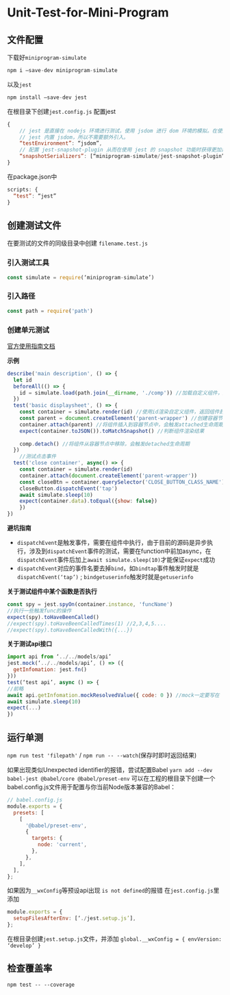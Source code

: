 # Unit-Test-for-Mini-Program

## 文件配置
下载好`miniprogram-simulate`
```js
npm i —save-dev miniprogram-simulate
```
以及`jest`
```js
npm install —save-dev jest
```

在根目录下创建`jest.config.js`
配置jest
```js
{
    // jest 是直接在 nodejs 环境进行测试，使用 jsdom 进行 dom 环境的模拟。在使用时需要将 jest 的 `testEnvironment` 配置为 `jsdom`。
    // jest 内置 jsdom，所以不需要额外引入。
    “testEnvironment”: “jsdom”,
    // 配置 jest-snapshot-plugin 从而在使用 jest 的 snapshot 功能时获得更加适合肉眼阅读的结构
    “snapshotSerializers”: [“miniprogram-simulate/jest-snapshot-plugin”]
}
```

在package.json中
```js
scripts: {
  “test”: “jest”
}
```

## 创建测试文件
在要测试的文件的同级目录中创建
`filename.test.js`

### 引入测试工具
```js
const simulate = require(‘miniprogram-simulate’)
```

### 引入路径
```js
const path = require('path')
```

### 创建单元测试
[官方使用指南文档](https://github.com/wechat-miniprogram/miniprogram-simulate/blob/master/docs/tutorial.md#%E4%BD%BF%E7%94%A8%E6%8C%87%E5%8D%97)

**示例**
```js
describe('main description', () => {
  let id
  beforeAll(() => {
    id = simulate.load(path.join(__dirname, './comp')) //加载自定义组件，返回组件的id
  })
  test('basic displaysheet', () => {
    const container = simulate.render(id) //使用id渲染自定义组件，返回组件封装实例
    const parent = document.createElement('parent-wrapper') //创建容器节点
    container.attach(parent) //将组件插入到容器节点中，会触发attached生命周期
    expect(container.toJSON()).toMatchSnapshot() //判断组件渲染结果
    
    comp.detach() //将组件从容器节点中移除，会触发detached生命周期
  })
	//测试点击事件
  test('close container', async() => {
    const container = simulate.render(id)
    container.attach(document.createElement('parent-wrapper'))
    const closeBtn = container.querySelector('CLOSE_BUTTON_CLASS_NAME')
    closeButton.dispatchEvent('tap')
    await simulate.sleep(10)
    expect(container.data).toEqual({show: false})
    })
})
```

**避坑指南**
* `dispatchEvent`是触发事件，需要在组件中执行，由于目前的源码是异步执行，涉及到`dispatchEvent`事件的测试，需要在function中前加async，在`dispatchEvent`事件后加上`await simulate.sleep(10)`才能保证`expect`成功
* `dispatchEvent`对应的事件名要去掉`bind`，如`bindtap`事件触发时就是`dispatchEvent(‘tap’)` ; `bindgetuserinfo`触发时就是`getuserinfo`

**关于测试组件中某个函数是否执行**
```js
const spy = jest.spyOn(container.instance, 'funcName')
//执行一些触发func的操作
expect(spy).toHaveBeenCalled()
//expect(spy).toHaveBeenCalledTimes(1) //2,3,4,5....
//expect(spy).toHaveBeenCalledWith({...})
```

**关于测试api接口**
```js
import api from ‘../../models/api’
jest.mock(‘../../models/api’, () => ({
  getInfomation: jest.fn()
}))
test(‘test api’, async () => {
//前略
await api.getInfomation.mockResolvedValue({ code: 0 }) //mock一定要写在 simulate.sleep(10)之前
await simulate.sleep(10)
expect(...)
})
```


## 运行单测
`npm run test 'filepath'` / `npm run -- --watch`(保存时即时返回结果)

如果出现类似Unexpected identifier的报错，尝试配置Babel
`yarn add --dev babel-jest @babel/core @babel/preset-env`
可以在工程的根目录下创建一个babel.config.js文件用于配置与你当前Node版本兼容的Babel：
```js
// babel.config.js
module.exports = {
  presets: [
    [
      '@babel/preset-env',
      {
        targets: {
          node: 'current',
        },
      },
    ],
  ],
};
```

如果因为`__wxConfig`等预设api出现 `is not defined`的报错
在`jest.config.js`里添加
```js
module.exports = {
  setupFilesAfterEnv: [‘./jest.setup.js’],
};
```
在根目录创建`jest.setup.js`文件，并添加
`global.__wxConfig = { envVersion: ‘develop’ }`

## 检查覆盖率
```node
npm test -- --coverage
```
